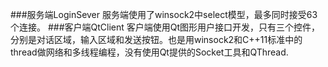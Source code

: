 ###服务端LoginSever
服务端使用了winsock2中select模型，最多同时接受63个连接。
###客户端QtClient
客户端使用Qt图形用户接口开发，只有三个控件，分别是对话区域，输入区域和发送按钮。也是用winsock2和C++11标准中的thread做网络和多线程编程，没有使用Qt提供的Socket工具和QThread.
